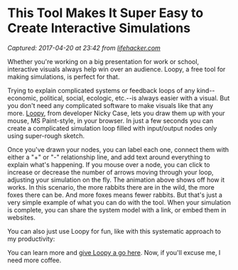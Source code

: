 # This Tool Makes It Super Easy to Create Interactive Simulations

_Captured: 2017-04-20 at 23:42 from [lifehacker.com](http://lifehacker.com/this-tool-makes-it-super-easy-to-create-interactive-sim-1794506219?utm_campaign=socialflow_lifehacker_twitter&utm_source=lifehacker_twitter&utm_medium=socialflow)_

Whether you're working on a big presentation for work or school, interactive visuals always help win over an audience. Loopy, a free tool for making simulations, is perfect for that.

Trying to explain complicated systems or feedback loops of any kind--economic, political, social, ecologic, etc.--is always easier with a visual. But you don't need any complicated software to make visuals like that any more. [Loopy](http://ncase.me/loopy/), from developer Nicky Case, lets you draw them up with your mouse, MS Paint-style, in your browser. In just a few seconds you can create a complicated simulation loop filled with input/output nodes only using super-rough sketch.

Once you've drawn your nodes, you can label each one, connect them with either a "+" or "-" relationship line, and add text around everything to explain what's happening. If you mouse over a node, you can click to increase or decrease the number of arrows moving through your loop, adjusting your simulation on the fly. The animation above shows off how it works. In this scenario, the more rabbits there are in the wild, the more foxes there can be. And more foxes means fewer rabbits. But that's just a very simple example of what you can do with the tool. When your simulation is complete, you can share the system model with a link, or embed them in websites.

You can also just use Loopy for fun, like with this systematic approach to my productivity:

You can learn more and [give Loopy a go here](http://ncase.me/loopy/). Now, if you'll excuse me, I need more coffee.
